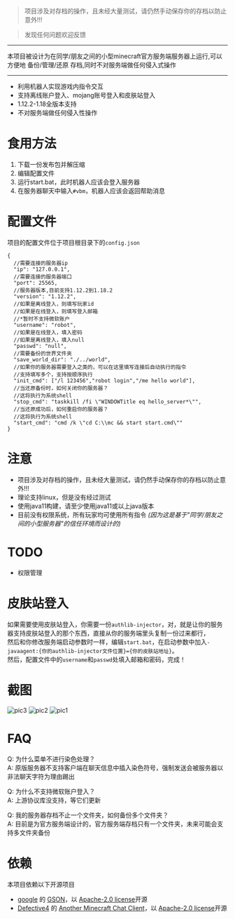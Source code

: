 > 项目涉及对存档的操作，且未经大量测试，请仍然手动保存你的存档以防止意外!!!

> 发现任何问题欢迎反馈

***
本项目被设计为在同学/朋友之间的小型minecraft官方服务端服务器上运行,可以方便地 备份/管理/还原 存档,同时不对服务端做任何侵入式操作  
***
* 利用机器人实现游戏内指令交互
* 支持离线账户登入、mojang账号登入和皮肤站登入
* 1.12.2-1.18全版本支持
* 不对服务端做任何侵入性操作

# 食用方法
1. 下载一份发布包并解压缩
2. 编辑配置文件
3. 运行start.bat，此时机器人应该会登入服务器
4. 在服务器聊天中输入`#vbm`，机器人应该会返回帮助消息


# 配置文件
项目的配置文件位于项目根目录下的`config.json`  
```
{
  //需要连接的服务器ip
  "ip": "127.0.0.1",
  //需要连接的服务器端口
  "port": 25565,
  //服务器版本,目前支持1.12.2到1.18.2
  "version": "1.12.2",
  //如果是离线登入，则填写玩家id
  //如果是在线登入，则填写登入邮箱
  //*暂时不支持微软账户
  "username": "robot",
  //如果是在线登入，填入密码
  //如果是离线登入，填入null
  "passwd": "null",
  //需要备份的世界文件夹
  "save_world_dir": "./../world",
  //如果你的服务器需要登入之类的，可以在这里填写连接后自动执行的指令
  //支持填写多个，支持按顺序执行
  "init_cmd": ["/l 123456","robot login","/me hello world"],
  //当还原备份时，如何关闭你的服务器？
  //这将执行为系统shell
  "stop_cmd": "taskkill /fi \"WINDOWTitle eq hello_server*\"",
  //当还原成功后，如何重启你的服务器？
  //这将执行为系统shell
  "start_cmd": "cmd /k \"cd C:\\mc && start start.cmd\""
}
```

# 注意
* 项目涉及对存档的操作，且未经大量测试，请仍然手动保存你的存档以防止意外!!!
* 理论支持linux，但是没有经过测试
* 使用java11构建，请至少使用java11或以上java版本
* 目前没有权限系统，所有玩家均可使用所有指令 *(因为这是基于"同学/朋友之间的小型服务器"的信任环境而设计的)*

# TODO
* 权限管理

# 皮肤站登入
如果需要使用皮肤站登入，你需要一份`authlib-injector`，对，就是让你的服务器支持皮肤站登入的那个东西，直接从你的服务端里头复制一份过来都行，  
然后和你修改服务端启动参数时一样，编辑`start.bat`，在启动参数中加入`-javaagent:{你的authlib-injector文件位置}={你的皮肤站地址}`。  
然后，配置文件中的`username`和`passwd`处填入邮箱和密码，完成！

# 截图
![pic3](https://user-images.githubusercontent.com/47166461/173103526-2ca03bd8-faa9-4c42-b56a-2b03760a3b9f.png)
![pic2](https://user-images.githubusercontent.com/47166461/173103522-b79dd999-f4f1-4a0a-bdae-4295e7efd36a.png)
![pic1](https://user-images.githubusercontent.com/47166461/173103510-a36bb539-2651-401a-8000-07d6822d9351.png)

# FAQ
Q: 为什么菜单不进行染色处理？  
A: 原版服务器不支持客户端在聊天信息中插入染色符号，强制发送会被服务器以非法聊天字符为理由踢出  
  
Q: 为什么不支持微软账户登入？  
A: 上游协议库没支持，等它们更新  
  
Q: 我的服务器存档不止一个文件夹，如何备份多个文件夹？  
A: 目前是为官方服务端设计的，官方服务端存档只有一个文件夹，未来可能会支持多文件夹备份

# 依赖
本项目依赖以下开源项目
* [google](https://github.com/google) 的 [GSON](https://github.com/google/gson)，以 [Apache-2.0 license](https://www.apache.org/licenses/LICENSE-2.0)开源  
* [Defective4](https://github.com/Defective4) 的 [Another Minecraft Chat Client](https://github.com/Defective4/Another-Minecraft-Chat-Client)，以 [Apache-2.0 license](https://www.apache.org/licenses/LICENSE-2.0)开源
